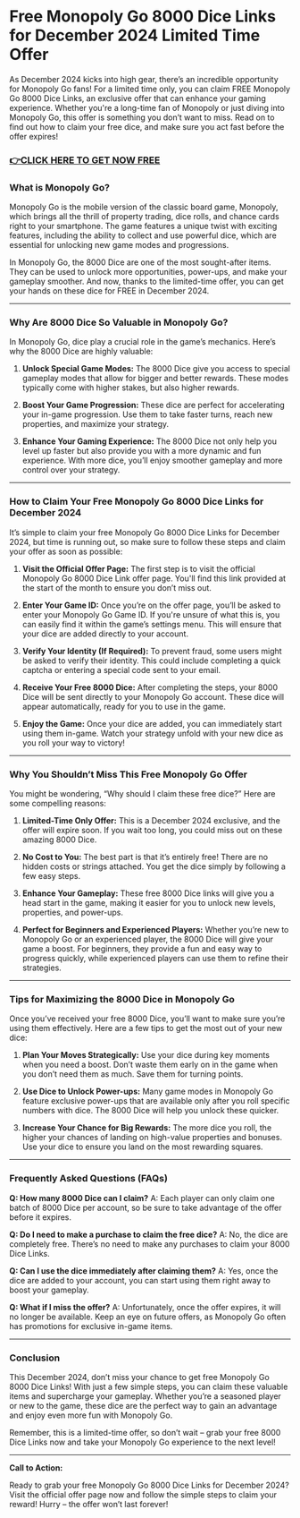 # Free Monopoly Go 8000 Dice Links for December 2024 Limited Time Offer

As December 2024 kicks into high gear, there’s an incredible opportunity for Monopoly Go fans! For a limited time only, you can claim FREE Monopoly Go 8000 Dice Links, an exclusive offer that can enhance your gaming experience. Whether you're a long-time fan of Monopoly or just diving into Monopoly Go, this offer is something you don’t want to miss. Read on to find out how to claim your free dice, and make sure you act fast before the offer expires!

### [👉CLICK HERE TO GET NOW FREE](https://freeforyou.xyz/monopoly/go/)

### What is Monopoly Go?

Monopoly Go is the mobile version of the classic board game, Monopoly, which brings all the thrill of property trading, dice rolls, and chance cards right to your smartphone. The game features a unique twist with exciting features, including the ability to collect and use powerful dice, which are essential for unlocking new game modes and progressions.

In Monopoly Go, the 8000 Dice are one of the most sought-after items. They can be used to unlock more opportunities, power-ups, and make your gameplay smoother. And now, thanks to the limited-time offer, you can get your hands on these dice for FREE in December 2024.

---

### Why Are 8000 Dice So Valuable in Monopoly Go?

In Monopoly Go, dice play a crucial role in the game’s mechanics. Here’s why the 8000 Dice are highly valuable:

1. **Unlock Special Game Modes:** The 8000 Dice give you access to special gameplay modes that allow for bigger and better rewards. These modes typically come with higher stakes, but also higher rewards.

2. **Boost Your Game Progression:** These dice are perfect for accelerating your in-game progression. Use them to take faster turns, reach new properties, and maximize your strategy.

3. **Enhance Your Gaming Experience:** The 8000 Dice not only help you level up faster but also provide you with a more dynamic and fun experience. With more dice, you’ll enjoy smoother gameplay and more control over your strategy.

---

### How to Claim Your Free Monopoly Go 8000 Dice Links for December 2024

It’s simple to claim your free Monopoly Go 8000 Dice Links for December 2024, but time is running out, so make sure to follow these steps and claim your offer as soon as possible:

1. **Visit the Official Offer Page:** The first step is to visit the official Monopoly Go 8000 Dice Link offer page. You'll find this link provided at the start of the month to ensure you don’t miss out.

2. **Enter Your Game ID:** Once you’re on the offer page, you’ll be asked to enter your Monopoly Go Game ID. If you're unsure of what this is, you can easily find it within the game’s settings menu. This will ensure that your dice are added directly to your account.

3. **Verify Your Identity (If Required):** To prevent fraud, some users might be asked to verify their identity. This could include completing a quick captcha or entering a special code sent to your email.

4. **Receive Your Free 8000 Dice:** After completing the steps, your 8000 Dice will be sent directly to your Monopoly Go account. These dice will appear automatically, ready for you to use in the game.

5. **Enjoy the Game:** Once your dice are added, you can immediately start using them in-game. Watch your strategy unfold with your new dice as you roll your way to victory!

---

### Why You Shouldn’t Miss This Free Monopoly Go Offer

You might be wondering, “Why should I claim these free dice?” Here are some compelling reasons:

1. **Limited-Time Only Offer:** This is a December 2024 exclusive, and the offer will expire soon. If you wait too long, you could miss out on these amazing 8000 Dice.

2. **No Cost to You:** The best part is that it’s entirely free! There are no hidden costs or strings attached. You get the dice simply by following a few easy steps.

3. **Enhance Your Gameplay:** These free 8000 Dice links will give you a head start in the game, making it easier for you to unlock new levels, properties, and power-ups.

4. **Perfect for Beginners and Experienced Players:** Whether you’re new to Monopoly Go or an experienced player, the 8000 Dice will give your game a boost. For beginners, they provide a fun and easy way to progress quickly, while experienced players can use them to refine their strategies.

---

### Tips for Maximizing the 8000 Dice in Monopoly Go

Once you’ve received your free 8000 Dice, you’ll want to make sure you’re using them effectively. Here are a few tips to get the most out of your new dice:

1. **Plan Your Moves Strategically:** Use your dice during key moments when you need a boost. Don’t waste them early on in the game when you don’t need them as much. Save them for turning points.

2. **Use Dice to Unlock Power-ups:** Many game modes in Monopoly Go feature exclusive power-ups that are available only after you roll specific numbers with dice. The 8000 Dice will help you unlock these quicker.

3. **Increase Your Chance for Big Rewards:** The more dice you roll, the higher your chances of landing on high-value properties and bonuses. Use your dice to ensure you land on the most rewarding squares.

---

### Frequently Asked Questions (FAQs)

**Q: How many 8000 Dice can I claim?**
A: Each player can only claim one batch of 8000 Dice per account, so be sure to take advantage of the offer before it expires.

**Q: Do I need to make a purchase to claim the free dice?**
A: No, the dice are completely free. There’s no need to make any purchases to claim your 8000 Dice Links.

**Q: Can I use the dice immediately after claiming them?**
A: Yes, once the dice are added to your account, you can start using them right away to boost your gameplay.

**Q: What if I miss the offer?**
A: Unfortunately, once the offer expires, it will no longer be available. Keep an eye on future offers, as Monopoly Go often has promotions for exclusive in-game items.

---

### Conclusion

This December 2024, don’t miss your chance to get free Monopoly Go 8000 Dice Links! With just a few simple steps, you can claim these valuable items and supercharge your gameplay. Whether you’re a seasoned player or new to the game, these dice are the perfect way to gain an advantage and enjoy even more fun with Monopoly Go.

Remember, this is a limited-time offer, so don’t wait – grab your free 8000 Dice Links now and take your Monopoly Go experience to the next level!

---

**Call to Action:**

Ready to grab your free Monopoly Go 8000 Dice Links for December 2024? Visit the official offer page now and follow the simple steps to claim your reward! Hurry – the offer won’t last forever!
